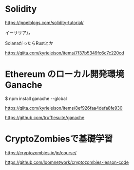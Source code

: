 # Solidity
https://ippeiblogs.com/solidity-tutorial/

イーサリアム

SolanaだったらRustとか

https://qiita.com/kyrieleison/items/7f37b5349fc6c7c220cd

# Ethereum のローカル開発環境 Ganache 
$ npm install ganache --global

https://qiita.com/kyrieleison/items/8ef926faa4defa8fe930

https://github.com/trufflesuite/ganache


# CryptoZombiesで基礎学習
https://cryptozombies.io/jp/course/

https://github.com/loomnetwork/cryptozombies-lesson-code
